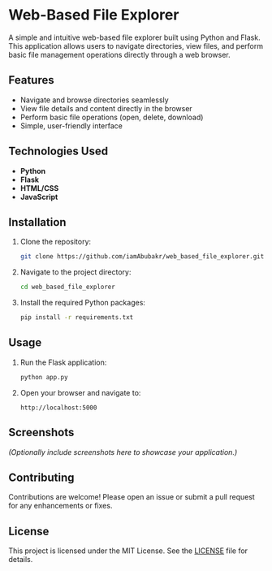 # Web-Based File Explorer

A simple and intuitive web-based file explorer built using Python and Flask. This application allows users to navigate directories, view files, and perform basic file management operations directly through a web browser.

## Features

* Navigate and browse directories seamlessly
* View file details and content directly in the browser
* Perform basic file operations (open, delete, download)
* Simple, user-friendly interface

## Technologies Used

* **Python**
* **Flask**
* **HTML/CSS**
* **JavaScript**

## Installation

1. Clone the repository:

   ```bash
   git clone https://github.com/iamAbubakr/web_based_file_explorer.git
   ```

2. Navigate to the project directory:

   ```bash
   cd web_based_file_explorer
   ```

3. Install the required Python packages:

   ```bash
   pip install -r requirements.txt
   ```

## Usage

1. Run the Flask application:

   ```bash
   python app.py
   ```

2. Open your browser and navigate to:

   ```
   http://localhost:5000
   ```

## Screenshots

*(Optionally include screenshots here to showcase your application.)*

## Contributing

Contributions are welcome! Please open an issue or submit a pull request for any enhancements or fixes.

## License

This project is licensed under the MIT License. See the [LICENSE](LICENSE) file for details.
